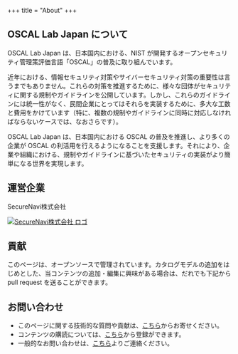 +++
title = "About"
+++

## OSCAL Lab Japan について

OSCAL Lab Japan は、日本国内における、NIST が開発するオープンセキュリティ管理策評価言語「OSCAL」の普及に取り組んでいます。

近年における、情報セキュリティ対策やサイバーセキュリティ対策の重要性は言うまでもありません。これらの対策を推進するために、様々な団体がセキュリティに関する規制やガイドラインを公開しています。しかし、これらのガイドラインには統一性がなく、民間企業にとってはそれらを実装するために、多大な工数と費用をかけています（特に、複数の規制やガイドラインに同時に対応しなければならないケースでは、なおさらです）。

OSCAL Lab Japan は、日本国内における OSCAL の普及を推進し、より多くの企業が OSCAL の利活用を行えるようになることを支援します。それにより、企業や組織における、規制やガイドラインに基づいたセキュリティの実装がより簡単になる世界を実現します。


## 運営企業

SecureNavi株式会社

[![SecureNavi株式会社 ロゴ](/images/about/securenavi.png)](https://secure-navi.jp/company)


## 貢献

このページは、オープンソースで管理されています。カタログモデルの追加をはじめとした、当コンテンツの追加・編集に興味がある場合は、だれでも下記から pull request を送ることができます。


## お問い合わせ

- このページに関する技術的な質問や貢献は、[こちら](https://github.com/secure-navi/)からお寄せください。
- コンテンツの購読については、[こちら](https://fresh-cephalopod-ece.notion.site/16b7c2926676803e8ecbeb15e2ae14ee?pvs=105)から登録ができます。
- 一般的なお問い合わせは、[こちら](https://fresh-cephalopod-ece.notion.site/16f7c292667680f1ab6cdebda9d0d7ee?pvs=105)よりご連絡ください。
